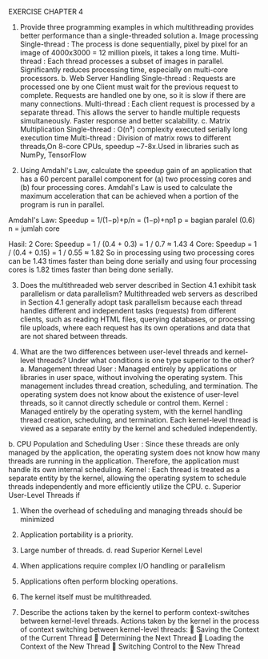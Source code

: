 EXERCISE CHAPTER 4
1.	Provide three programming examples in which multithreading provides better performance than a single-threaded solution
a.	Image processing
Single-thread : The process is done sequentially, pixel by pixel for an image of 4000x3000 = 12 million pixels, it takes a long time.
Multi-thread : Each thread processes a subset of images in parallel. Significantly reduces processing time, especially on multi-core processors.
b.	Web Server Handling
Single-thread : Requests are processed one by one Client must wait for the previous request to complete. Requests are handled one by one, so it is slow if there are many connections.
Multi-thread : Each client request is processed by a separate thread. This allows the server to handle multiple requests simultaneously. Faster response and better scalability.
c.	Matrix Multiplication
Single-thread : O(n³) complexity executed serially long execution time
Multi-thread : Division of matrix rows to different threads,On 8-core CPUs, speedup ~7-8x.Used in libraries such as NumPy, TensorFlow

2.	Using Amdahl's Law, calculate the speedup gain of an application that has a 60 percent parallel component for (a) two processing cores and (b) four processing cores.
Amdahl's Law is used to calculate the maximum acceleration that can be achieved when a portion of the program is run in parallel.

Amdahl's Law:
Speedup = 1/(1−p)+p/n = (1−p)+np1
p = bagian paralel (0.6)
n = jumlah core

Hasil:
2 Core: Speedup = 1 / (0.4 + 0.3) = 1 / 0.7 ≈ 1.43
4 Core: Speedup = 1 / (0.4 + 0.15) = 1 / 0.55 ≈ 1.82
So in processing using two processing cores can be 1.43 times faster than being done serially and using four processing cores is 1.82 times faster than being done serially.

3.	Does the multithreaded web server described in Section 4.1 exhibit task parallelism or data parallelism?
Multithreaded web servers as described in Section 4.1 generally adopt task parallelism because each thread handles different and independent tasks (requests) from different clients, such as reading HTML files, querying databases, or processing file uploads, where each request has its own operations and data that are not shared between threads.

4.	What are the two differences between user-level threads and kernel-level threads? Under what conditions is one type superior to the other?
a.	Management thread 
User : Managed entirely by applications or libraries in user space, without involving the operating system. This management includes thread creation, scheduling, and termination. The operating system does not know about the existence of user-level threads, so it cannot directly schedule or control them.
Kernel : Managed entirely by the operating system, with the kernel handling thread creation, scheduling, and termination. Each kernel-level thread is viewed as a separate entity by the kernel and scheduled independently.

b.	CPU Population and Scheduling
User : Since these threads are only managed by the application, the operating system does not know how many threads are running in the application. Therefore, the application must handle its own internal scheduling.
Kernel : Each thread is treated as a separate entity by the kernel, allowing the operating system to schedule threads independently and more efficiently utilize the CPU.
c.	Superior User-Level Threads if
1.	When the overhead of scheduling and managing threads should be minimized
2.	Application portability is a priority.
3.	Large number of threads.
d.	read Superior Kernel Level
1.	When applications require complex I/O handling or parallelism
2.	Applications often perform blocking operations. 
3.	The kernel itself must be multithreaded.

5.	Describe the actions taken by the kernel to perform context-switches between kernel-level threads.
Actions taken by the kernel in the process of context switching between kernel-level threads:
	Saving the Context of the Current Thread
	Determining the Next Thread
	Loading the Context of the New Thread
	Switching Control to the New Thread
